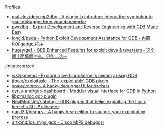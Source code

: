 Profiles

* [mahaloz/decomp2dbg - A plugin to introduce interactive symbols into your debugger from your decompiler](https://github.com/mahaloz/decomp2dbg)
* [pwndbg - Exploit Development and Reverse Engineering with GDB Made Easy](https://github.com/pwndbg/pwndbg)
* [longld/peda - Python Exploit Development Assistance for GDB - 内置ROPgadget程序](https://github.com/longld/peda)
* [hugsy/gef - GDB Enhanced Features for exploit devs & reversers - 这个跟上面那俩冲突，只能二选一](https://github.com/hugsy/gef)

Uncategorized

* [wkz/kmemd - Explore a live Linux kernel's memory using GDB](https://github.com/wkz/kmemd)
* [jfoote/exploitable - The 'exploitable' GDB plugin](https://github.com/jfoote/exploitable)
* [snare/voltron - A hacky debugger UI for hackers](https://github.com/snare/voltron)
* [cyrus-and/gdb-dashboard - Modular visual interface for GDB in Python](https://github.com/cyrus-and/gdb-dashboard)
* [libptmalloc gdb plugin](https://www.nccgroup.com/research-blog/cisco-asa-series-part-five-libptmalloc-gdb-plugin/)
* [NeatMonster/slabdbg - GDB plug-in that helps exploiting the Linux kernel's SLUB allocator](https://github.com/NeatMonster/slabdbg)
* [gand3lf/heappy - A happy heap editor to support your exploitation process](https://github.com/gand3lf/heappy)
* [artkond/ios_mips_gdb - Cisco MIPS debugger](https://github.com/artkond/ios_mips_gdb)
